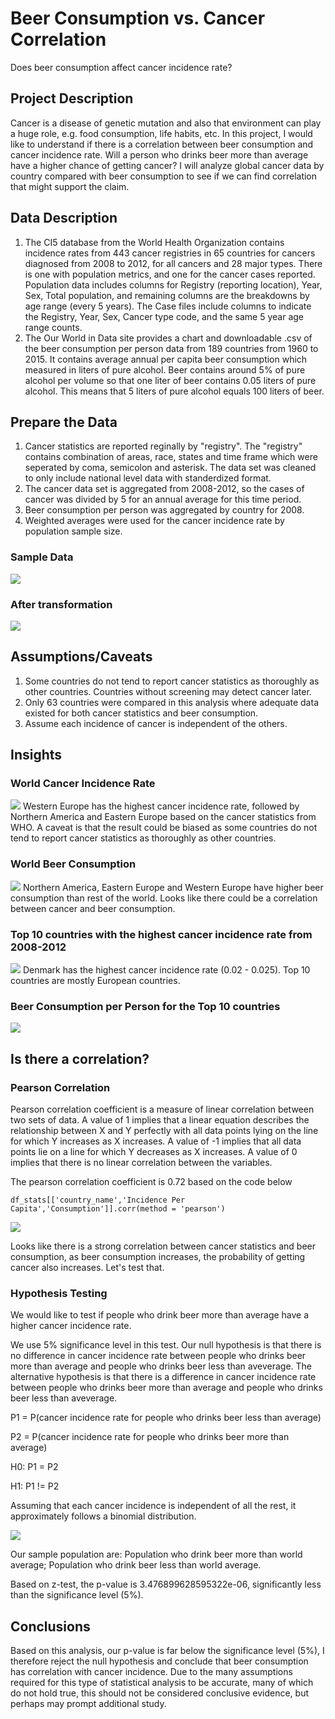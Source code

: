 # Beer Consumption vs. Cancer Correlation

Does beer consumption affect cancer incidence rate?

## Project Description

Cancer is a disease of genetic mutation and also that environment can play a huge role, e.g. food consumption, life habits, etc. In this project, I would like to understand if there is a correlation between beer consumption and cancer incidence rate. Will a person who drinks beer more than average have a higher chance of getting cancer? I will analyze global cancer data by country compared with beer consumption to see if we can find correlation that might support the claim.

## Data Description

1. The CI5 database from the World Health Organization contains incidence rates from 443 cancer registries in 65 countries for cancers diagnosed from 2008 to 2012, for all cancers and 28 major types. There is one with population metrics, and one for the cancer cases reported. Population data includes columns for Registry (reporting location), Year, Sex, Total population, and remaining columns are the breakdowns by age range (every 5 years). The Case files include columns to indicate the Registry, Year, Sex, Cancer type code, and the same 5 year age range counts.
2. The Our World in Data site provides a chart and downloadable .csv of the beer consumption per person data from 189 countries from 1960 to 2015. It contains average annual per capita beer consumption which measured in liters of pure alcohol. Beer contains around 5% of pure alcohol per volume so that one liter of beer contains 0.05 liters of pure alcohol. This means that 5 liters of pure alcohol equals 100 liters of beer.

## Prepare the Data

1. Cancer statistics are reported reginally by "registry". The "registry" contains combination of areas, race, states and time frame which were seperated by coma, semicolon and asterisk. The data set was cleaned to only include national level data with standerdized format.
2. The cancer data set is aggregated from 2008-2012, so the cases of cancer was divided by 5 for an annual average for this time period.
3. Beer consumption per person was aggregated by country for 2008.
4. Weighted averages were used for the cancer incidence rate by population sample size.

### Sample Data

![](images/DataBeforeCleaning.png)

### After transformation

![](images/DataAfterCleaning.png)

## Assumptions/Caveats

1. Some countries do not tend to report cancer statistics as thoroughly as other countries. Countries without screening may detect cancer later.
2. Only 63 countries were compared in this analysis where adequate data existed for both cancer statistics and beer consumption.
3. Assume each incidence of cancer is independent of the others.

## Insights

### World Cancer Incidence Rate

![](images/cancer_incidence_continent.png)
Western Europe has the highest cancer incidence rate, followed by Northern America and Eastern Europe based on the cancer statistics from WHO. A caveat is that the result could be biased as some countries do not tend to report cancer statistics as thoroughly as other countries.

### World Beer Consumption

![](images/beer_consumption_continent.png)
Northern America, Eastern Europe and Western Europe have higher beer consumption than rest of the world. Looks like there could be a correlation between cancer and beer consumption.

### Top 10 countries with the highest cancer incidence rate from 2008-2012

![](images/top10_countries_cancer_incidence.png)
Denmark has the highest cancer incidence rate (0.02 - 0.025). Top 10 countries are mostly European countries.

### Beer Consumption per Person for the Top 10 countries

![](images/beer_consumption.png)

## Is there a correlation?

### Pearson Correlation

Pearson correlation coefficient is a measure of linear correlation between two sets of data. A value of 1 implies that a linear equation describes the relationship between X and Y perfectly with all data points lying on the line for which Y increases as X increases. A value of -1 implies that all data points lie on a line for which Y decreases as X increases. A value of 0 implies that there is no linear correlation between the variables.

The pearson correlation coefficient is 0.72 based on the code below

```
df_stats[['country_name','Incidence Per Capita','Consumption']].corr(method = 'pearson')
```

![](images/correlation.png)

Looks like there is a strong correlation between cancer statistics and beer consumption, as beer consumption increases, the probability of getting cancer also increases. Let's test that.

### Hypothesis Testing

We would like to test if people who drink beer more than average have a higher cancer incidence rate.

We use 5% significance level in this test.
Our null hypothesis is that there is no difference in cancer incidence rate between people who drinks beer more than average and people who drinks beer less than aveverage.
The alternative hypothesis is that there is a difference in cancer incidence rate between people who drinks beer more than average and people who drinks beer less than aveverage.

P1 = P(cancer incidence rate for people who drinks beer less than average)

P2 = P(cancer incidence rate for people who drinks beer more than average)

H0: P1 = P2

H1: P1 != P2

Assuming that each cancer incidence is independent of all the rest, it approximately follows a binomial distribution.

![](images/cancer_incidence_dist.png)

Our sample population are: Population who drink beer more than world average; Population who drink beer less than world average.

Based on z-test, the p-value is 3.476899628595322e-06, significantly less than the significance level (5%).

## Conclusions

Based on this analysis, our p-value is far below the significance level (5%), I therefore reject the null hypothesis and conclude that beer consumption has correlation with cancer incidence. Due to the many assumptions required for this type of statistical analysis to be accurate, many of which do not hold true, this should not be considered conclusive evidence, but perhaps may prompt additional study.
